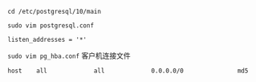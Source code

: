 
`cd /etc/postgresql/10/main`  



`sudo vim postgresql.conf`   
```
listen_addresses = '*'
```   



`sudo vim pg_hba.conf` 客户机连接文件    
```
host    all             all             0.0.0.0/0               md5
```    